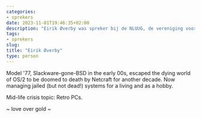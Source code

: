 ```yaml
---
categories:
- sprekers
date: 2023-11-01T19:46:35+02:00
description: "Eirik Øverby was spreker bij de NLUUG, de vereniging voor open systemen en open standaarden. Lees meer over deze spreker."
tags:
- sprekers
slug:
title: "Eirik Øverby"
type: person
---
```


Model '77, Slackware-gone-BSD in the early 00s, escaped the dying world of OS/2 to be doomed to death by Netcraft for another decade. Now managing jailed (but not dead!) systems for a living and as a hobby.

Mid-life crisis topic: Retro PCs.

~ love over gold ~
